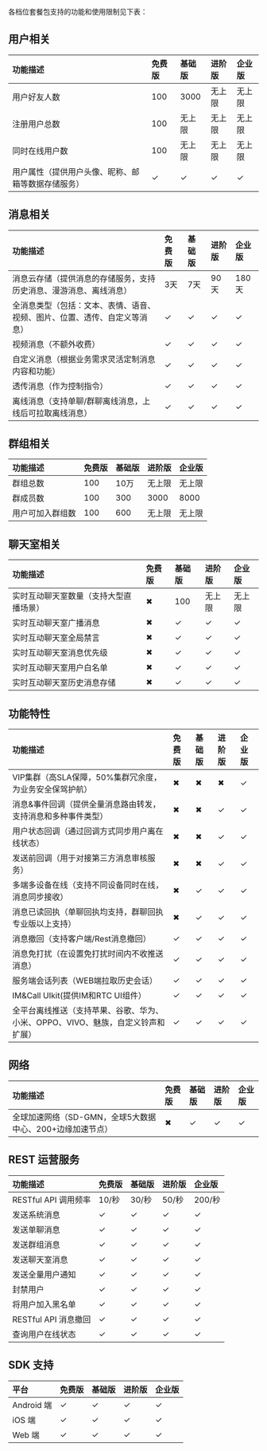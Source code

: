 各档位套餐包支持的功能和使用限制见下表：

## 用户相关

| 功能描述                                           | 免费版 | 基础版 | 进阶版 | 企业版 |
| :------------------------------------------------- | :----- | :----- | :----- | :----- |
| 用户好友人数                                       | 100    | 3000   | 无上限 | 无上限 |
| 注册用户总数                                       | 100    | 无上限 | 无上限 | 无上限 |
| 同时在线用户数                                     | 100    | 无上限 | 无上限 | 无上限 |
| 用户属性（提供用户头像、昵称、邮箱等数据存储服务） | ✓      | ✓      | ✓      | ✓      |

## 消息相关

| 功能描述                                                     | 免费版 | 基础版 | 进阶版 | 企业版 |
| :----------------------------------------------------------- | :----- | :----- | :----- | :----- |
| 消息云存储（提供消息的存储服务，支持历史消息、漫游消息、离线消息） | 3天    | 7天    | 90天   | 180天  |
| 全消息类型（包括：文本、表情、语音、视频、图片、位置、透传、自定义等消息） | ✓      | ✓      | ✓      | ✓      |
| 视频消息（不额外收费）                                       | ✓      | ✓      | ✓      | ✓      |
| 自定义消息（根据业务需求灵活定制消息内容和功能）             | ✓      | ✓      | ✓      | ✓      |
| 透传消息（作为控制指令）                                     | ✓      | ✓      | ✓      | ✓      |
| 离线消息（支持单聊/群聊离线消息，上线后可拉取离线消息）      | ✓      | ✓      | ✓      | ✓      |

## 群组相关

| 功能描述         | 免费版 | 基础版 | 进阶版 | 企业版 |
| :--------------- | :----- | :----- | :----- | :----- |
| 群组总数         | 100    | 10万   | 无上限 | 无上限 |
| 群成员数         | 100    | 300    | 3000   | 8000   |
| 用户可加入群组数 | 100    | 600    | 无上限 | 无上限 |

## 聊天室相关

| 功能描述                               | 免费版 | 基础版 | 进阶版 | 企业版 |
| :------------------------------------- | :----- | :----- | :----- | :----- |
| 实时互动聊天室数量（支持大型直播场景） | ✖      | 100    | 无上限 | 无上限 |
| 实时互动聊天室广播消息                 | ✖      | ✓      | ✓      | ✓      |
| 实时互动聊天室全局禁言                 | ✖      | ✓      | ✓      | ✓      |
| 实时互动聊天室消息优先级               | ✖      | ✓      | ✓      | ✓      |
| 实时互动聊天室用户白名单               | ✖      | ✓      | ✓      | ✓      |
| 实时互动聊天室历史消息存储             | ✖      | ✓      | ✓      | ✓      |

## 功能特性

| 功能描述                                                     | 免费版 | 基础版 | 进阶版 | 企业版 |
| :----------------------------------------------------------- | :----- | :----- | :----- | :----- |
| VIP集群（高SLA保障，50%集群冗余度，为业务安全保驾护航）      | ✖      | ✖      | ✖      | ✓      |
| 消息&事件回调（提供全量消息路由转发，支持消息和多种事件类型） | ✖      | ✖      | ✓      | ✓      |
| 用户状态回调（通过回调方式同步用户离在线状态）               | ✖      | ✖      | ✓      | ✓      |
| 发送前回调（用于对接第三方消息审核服务）                     | ✖      | ✖      | ✓      | ✓      |
| 多端多设备在线（支持不同设备同时在线，消息同步接收）         | ✖      | ✓      | ✓      | ✓      |
| 消息已读回执（单聊回执均支持，群聊回执专业版以上支持）       | ✖      | ✓      | ✓      | ✓      |
| 消息撤回（支持客户端/Rest消息撤回）                          | ✓      | ✓      | ✓      | ✓      |
| 消息免打扰（在设置免打扰时间内不收推送消息）                 | ✓      | ✓      | ✓      | ✓      |
| 服务端会话列表（WEB端拉取历史会话）                          | ✓      | ✓      | ✓      | ✓      |
| IM&Call UIkit(提供IM和RTC UI组件）                           | ✓      | ✓      | ✓      | ✓      |
| 全平台离线推送（支持苹果、谷歌、华为、小米、OPPO、VIVO、魅族，自定义铃声和扩展） | ✓      | ✓      | ✓      | ✓      |

## 网络

| 功能描述                                                  | 免费版 | 基础版 | 进阶版 | 企业版 |
| :-------------------------------------------------------- | :----- | :----- | :----- | :----- |
| 全球加速网络（SD-GMN，全球5大数据中心、200+边缘加速节点） | ✖      | ✓      | ✓      | ✓      |


## REST 运营服务

| 功能描述             | 免费版 | 基础版 | 进阶版 | 企业版 |
| :------------------- | :----- | :----- | :----- | :----- |
| RESTful API 调用频率 | 10/秒  | 30/秒  | 50/秒  | 200/秒 |
| 发送系统消息         | ✓      | ✓      | ✓      | ✓      |
| 发送单聊消息         | ✓      | ✓      | ✓      | ✓      |
| 发送群组消息         | ✓      | ✓      | ✓      | ✓      |
| 发送聊天室消息       | ✓      | ✓      | ✓      | ✓      |
| 发送全量用户通知     | ✓      | ✓      | ✓      | ✓      |
| 封禁用户             | ✓      | ✓      | ✓      | ✓      |
| 将用户加入黑名单     | ✓      | ✓      | ✓      | ✓      |
| RESTful API 消息撤回 | ✓      | ✓      | ✓      | ✓      |
| 查询用户在线状态     | ✓      | ✓      | ✓      | ✓      |

## SDK 支持

| 平台                                            | 免费版 | 基础版 | 进阶版 | 企业版 |
| :---------------------------------------------- | :----- | :----- | :----- | :----- |
| Android 端                                      | ✓      | ✓      | ✓      | ✓      |
| iOS 端                                          | ✓      | ✓      | ✓      | ✓      |
| Web 端                                          | ✓      | ✓      | ✓      | ✓      |